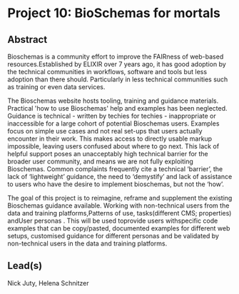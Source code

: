 # Project 10: BioSchemas for mortals

## Abstract

Bioschemas is a community effort to improve the FAIRness of web-based resources.Established by ELIXIR over 7 years ago, it has good adoption by the technical communities in workflows, software and tools but less adoption than there should. Particularly in less technical communities such as training or even data services.

The Bioschemas website hosts tooling, training and guidance materials. Practical 'how to use Bioschemas' help and examples has been neglected. Guidance is technical - written by techies for techies - inappropriate or inaccessible for a large cohort of potential Bioschemas users. Examples focus on simple use cases and not real set-ups that users actually encounter in their work. This makes access to directly usable markup impossible, leaving users confused about where to go next. This lack of helpful support poses an unacceptably high technical barrier for the broader user community, and means we are not fully exploiting Bioschemas. Common complaints frequently cite a technical ‘barrier’, the lack of ‘lightweight’ guidance, the need to ‘demystify’ and lack of assistance to users who have the desire to implement bioschemas, but not the ‘how’.

The goal of this project is to reimagine, reframe and supplement the existing Bioschemas guidance available. Working with non-technical users from the data and training platforms,Patterns of use, tasks(different CMS; properties) andUser personas . This will be used toprovide users withspecific code examples that can be copy/pasted, documented examples for different web setups, customised guidance for different personas and be validated by non-technical users in the data and training platforms.

## Lead(s)

Nick Juty, Helena Schnitzer

